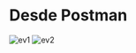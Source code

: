 # Desde Postman
![ev1](https://user-images.githubusercontent.com/113279478/212798710-0f1a1832-0bbe-4ef4-9646-4a54952f35ec.JPG)
![ev2](https://user-images.githubusercontent.com/113279478/212798715-47f0208b-501c-4dbc-a647-64eaaec30572.JPG)
